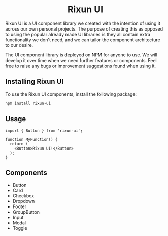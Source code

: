 <h1 align="center">Rixun UI</h1>

Rixun UI is a UI component library we created with the intention of using it across our own personal projects. The purpose of creating this as opposed to using the popular already made UI libraries is they all contain extra functionality we don't need, and we can tailor the component architecture to our desire.

The UI component library is deployed on NPM for anyone to use. We will develop it over time when we need further features or components. Feel free to raise any bugs or improvement suggestions found when using it.

## Installing Rixun UI
To use the Rixun UI components, install the following package:
```
npm install rixun-ui
```

## Usage
```
import { Button } from 'rixun-ui';

function MyFunction() {
  return (
    <Button>Rixun UI!</Button> 
  );
}
```

## Components

* Button
* Card
* Checkbox
* Dropdown
* Footer
* GroupButton
* Input
* Modal
* Toggle
